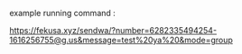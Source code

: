 example running command : 


https://fekusa.xyz/sendwa/?number=6282335494254-1616256755@g.us&message=test%20ya%20&mode=group
